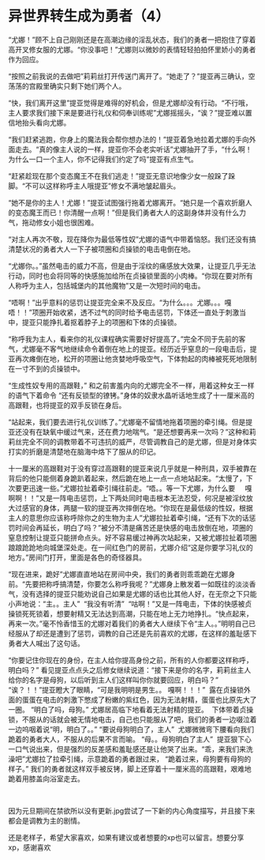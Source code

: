 # 异世界转生成为勇者（4）

“尤娜！”顾不上自己刚刚还是在高潮边缘的淫乱状态，我们的勇者一把抱住了穿着高开叉修女服的尤娜。“你没事吧！”尤娜则以微妙的表情轻轻拍拍怀里娇小的勇者作为回应。

“按照之前我说的去做吧”莉莉丝打开传送门离开了。“她走了？”提亚再三确认，空荡荡的宫殿里确实只剩下她们两个人。

“快，我们离开这里”提亚觉得是难得的好机会，但是尤娜却没有行动。“不行哦，主人要求我们接下来是要进行礼仪和伺奉训练呢”尤娜摇摇头，“诶？”提亚难以置信地抬头看向尤娜。

“我们赶紧逃跑，你身上的魔法我会帮你想办法的！”提亚着急地拉着尤娜的手向外面走去。“真的像主人说的一样，提亚你不会老实听话”尤娜抽开了手，“什么啊！为什么一口一个主人，你不记得我们约定了吗”提亚有点生气。

“赶紧趁现在那个变态魔王不在我们逃走！”提亚无意识地像少女一般跺了跺脚。“不可以这样称呼主人哦提亚”修女不满地皱起眉头。

“她不是你的主人！尤娜！”提亚试图强行拖着尤娜离开。“她只是一个喜欢折磨人的变态魔王而已！你清醒一点啊！”但是我们勇者大人的这副身体并没有什么力气，拖动修女小姐也很困难。

“对主人再次不敬，现在降你为最低等性奴”尤娜的语气中带着恼怒。我们还没有搞清楚状况的勇者大人一下子被项圈和贞操锁的电击电倒在地。

“尤娜你。。”虽然电击的威力不高，但是由于淫纹的痛感放大效果，让提亚几乎无法行动，同时也会将同等的快感施加给所在贞操锁里面的小肉棒。“你现在要对所有人称呼为主人，包括城堡内的其他魔物”又是一次短时间的电击。

“唔啊！”出乎意料的惩罚让提亚完全来不及反应。“为什么。。。尤娜。。。嘎唔！！”项圈开始收紧，透不过气的同时给予电击惩罚，下体还一直处于刺激当中，提亚只能挣扎着抠着脖子上的项圈和下体的贞操锁。

“称呼我为主人，看来你的礼仪课程确实需要好好提高了。”完全不同于先前的客气，尤娜毫不客气地继续命令着倒在地上的提亚。经历近乎窒息的一段电击后，提亚再次瘫倒在地，松开的项圈让他贪婪地呼吸空气，下体勃起的肉棒被死死地限制在一寸不到的贞操锁中。

“生成性奴专用的高跟鞋，” 和之前害羞内向的尤娜完全不一样，用着这种女王一样的语气下着命令 “还有反锁型的镣铐。”身体的奴隶水晶听话地生成了十一厘米高的高跟鞋，也将提亚的双手反锁在身后。

“站起来，我们要去进行礼仪训练了。”尤娜毫不留情地拖着项圈的牵引绳。但是提亚还没有在缺氧中缓过气来，还在费力地喘气。“是还想要再来一次吗？”这种和莉莉丝完全不同的调教带着不可违抗的威严，尽管调教自己的是尤娜，但是对身体实打实的折磨是清楚地在脑海中烙下了服从的印记。

十一厘米的高跟鞋对于没有穿过高跟鞋的提亚来说几乎就是一种刑具，双手被靠在背后的他只能侧着身跪趴着起来，然后跪在地上一点一点地站起来。“太慢了，下次要更迅速一些。”尤娜拉扯着牵引绳往前走。“唔。。等一下尤娜，为什么要     嘎啊啊！！”又是一阵电击惩罚，上下两处同时电击根本无法忍受，何况是被淫纹放大过感官的身体，两腿一软的提亚再次摔倒在地。“你现在是最低级的性奴，根据主人的意思你应该称呼除你之的生物为主人”尤娜拉扯着牵引绳，“还有下次的话惩罚时间会再延长，明白了吗？”被分不清是痛苦还是快感的电击放倒在地，项圈的窒息控制让提亚只能拼命点头。好不容易缓过神再次站起来，又被尤娜拉扯着项圈踉踉跄跄地向城堡深处走。在一间红色门的房前，尤娜介绍“这是你要学习礼仪的地方。”房间门打开，里面是各色的奇怪器具。

“现在进来，跪好”尤娜直直地站在房间中央，我们的勇者则乖乖跪在尤娜身前。“先要把称呼搞清楚，你要怎么称呼我呢？”尤娜身上散发着一如既往的淡淡香气，没有选择的提亚只能劝说自己如果是尤娜的话也比其他人好，在无奈之下只能小声地说：“主。。主人”  “我没有听清”  “咕啊！”又是一阵电击，下体的快感被贞操锁死死锁着，想要射精又无法达到高潮，只能在地上无力地挣扎。“快点起来，再来一次。”毫不怜香惜玉的尤娜对着我们的勇者大人继续下令“主人。。”明明自己已经服从了却还是遭到了惩罚，调教的自己还是先前喜欢的尤娜，在这样的羞耻感下勇者大人喊出了这句话。

“你要记住你现在的身份，在主人给你提高身份之前，所有的人你都要这样称呼，明白吗？” 看见提亚点点头之后修女继续说道：“接下来是你的名字，莉莉丝主人给你的名字是母狗，以后听到主人们这样叫你你就要回应，明白吗？”  “诶？！！”提亚瞪大了眼睛，“可是我明明是男生。。 嘎啊！！！”  露在贞操锁外面的蛋蛋在电击的刺激下憋成了粉嫩的紫红色，因为无法射精，蛋蛋也比原先大了一圈。 “明白了吗，母狗。” 尤娜居高临下地看着无法射精的提亚。  下体带着贞操锁，不服从的话就会被无情地电击，自己也只能服从了吧，我们的勇者一边啜泣着一边呜咽着说“明，明白了。。” “要说母狗明白了，主人”  尤娜微微弯下腰看向我们跪着的勇者大人，不服从的后果不言而喻。 “母。。母狗明白了主人”  提亚狠下心一口气说出来，但是强烈的反差感和羞耻感还是让他哭了出来。“乖，来我们来洗澡吧”尤娜拉了拉牵引绳，示意跪着的勇者跟过来， “跪着过来，母狗要有母狗的样子。” 我们的勇者就这样双手被反铐，脚上还穿着十一厘米高的高跟鞋，艰难地跪着用膝盖向浴室走去。

  

因为元旦期间在禁欲所以没有更新.jpg尝试了一下新的内心角度描写，并且接下来都会是调教为主的剧情。

还是老样子，希望大家喜欢，如果有建议或者想要的xp也可以留言。想要分享xp，感谢喜欢

